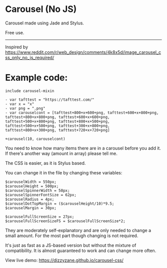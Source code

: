# Carousel (No JS)

Carousel made using Jade and Stylus.

Free use.

---

Inspired by <https://www.reddit.com/r/web_design/comments/4k8x5d/image_carousel_css_only_no_js_required/>

# Example code:

`````jade
include carousel-mixin

- var tafttest = "https://tafttest.com/"
- var x = "x"
- var png = ".png"
- var carouselcont = [tafttest+800+x+600+png, tafttest+600+x+800+png, tafttest+800+x+800+png, tafttest+600+x+600+png, tafttest+500+x+800+png, tafttest+800+x+500+png, tafttest+500+x+500+png, tafttest+300+x+800+png, tafttest+800+x+300+png, tafttest+720+x+720+png]

+carousel(10, carouselcont)
`````

You need to know how many items there are in a carousel before you add it. If there's another way (amount in array) please tell me.

The CSS is easier, as it is Stylus based.

You can change it in the file by changing these variables:

`````stylus
$carouselWidth = 550px;
$carouselHeight = 500px;
$carouselSpinnerWidth = 50px;
$carouselSpinnerFontSize = 62px;
$carouselRadius = 4px;
$carouselDotTopMargin = ($carouselHeight/10)*9.5;
$carouselMargin = 30px;

$carouselFullScreenSize = 27px;
$carouselFullScreenSizeFS = $carouselFullScreenSize*2;
`````

They are moderately self-explanatory and are only needed to change a small amount. For the most part though changing is not required.

It's just as fast as a JS-based version but without the mixture of compatibility. It is almost guaranteed to work and can change more often.

View live demo: <https://dizzyzane.github.io/carousel-css/>
